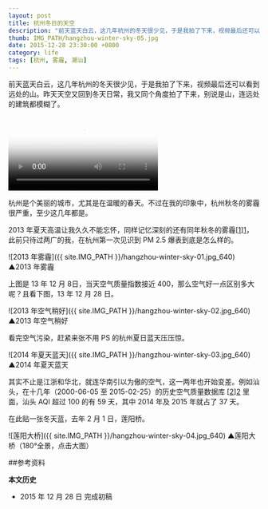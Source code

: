 ```yaml
---
layout: post
title: 杭州冬日的天空
description: "前天蓝天白云，这几年杭州的冬天很少见，于是我拍了下来，视频最后还可以看到远处的山。昨天天空又回到冬天日常，我又同个角度拍了下来，别说是山，连远处的建筑都模糊了。"
thumb: IMG_PATH/hangzhou-winter-sky-05.jpg
date: 2015-12-28 23:30:00 +0800
category: life
tags: [杭州, 雾霾, 潮汕]
---
```


前天蓝天白云，这几年杭州的冬天很少见，于是我拍了下来，视频最后还可以看到远处的山。昨天天空又回到冬天日常，我又同个角度拍了下来，别说是山，连远处的建筑都模糊了。

<video class="video" poster="{{ site.IMG_PATH }}/hangzhou-winter-sky-05.jpg?imageView2/1/w/640/h/360" controls>
  <source src="{{ site.IMG_PATH }}/hangzhou-winter-sky-01.mp4" type="video/mp4" />
  <source src="{{ site.IMG_PATH }}/hangzhou-winter-sky-01.webm" type="video/webm" />
  <embed src="{{ site.IMG_PATH }}/flvplayer.swf" allowFullScreen="true" FlashVars="vcastr_file={{ site.IMG_PATH }}/hangzhou-winter-sky-01.flv&IsAutoPlay=0&IsContinue=1" quality="high" pluginspage="http://www.macromedia.com/go/getflashplayer" type="application/x-shockwave-flash" width="640" height="360"></embed>  
</video>

杭州是个美丽的城市，尤其是在温暖的春天。不过在我的印象中，杭州秋冬的雾霾很严重，至少这几年都是。

2013 年夏天高温让我久久不能忘怀，同样记忆深刻的还有同年秋冬的雾霾[[1]][1]，此前只待过两广的我，在杭州第一次见识到 PM 2.5 爆表到底是怎么样的。

![2013 年雾霾]({{ site.IMG_PATH }}/hangzhou-winter-sky-01.jpg_640)
&#9650;2013 年雾霾

上图是 13 年 12 月 8日，当天空气质量指数接近 400，那么空气好一点区别多大呢？且看下图，13 年 12 月 28 日。

![2013 年空气稍好]({{ site.IMG_PATH }}/hangzhou-winter-sky-02.jpg_640)
&#9650;2013 年空气稍好

看完空气污染，赶紧来张不用 PS 的杭州夏日蓝天压压惊。

![2014 年夏天蓝天]({{ site.IMG_PATH }}/hangzhou-winter-sky-03.jpg_640)
&#9650;2014 年夏天蓝天

其实不止是江浙和华北，就连华南引以为傲的空气，这一两年也开始变差。例如汕头，在十几年（2000-06-05 至 2015-02-25）的历史空气质量数据库 [[2]][2] 里面，汕头 AQI 超过 100 的有 59 天，其中 2014 年及 2015 年就占了 37 天。

在此贴一张冬天蓝，去年 2 月 1 日，莲阳桥。

![莲阳大桥]({{ site.IMG_PATH }}/hangzhou-winter-sky-04.jpg_640)
&#9650;莲阳大桥（180°全景，点击大图）

##参考资料

[1]:https://zh.wikipedia.org/wiki/2013年中国中东部严重雾霾事件 "2013年中国中东部严重雾霾事件 - 维基百科"
[2]:http://www.gracecode.com/aqi.html "中国大陆重点城市空气质量（AQI）历史数据库 - 無標題文檔"

**本文历史**

* 2015 年 12 月 28 日 完成初稿
